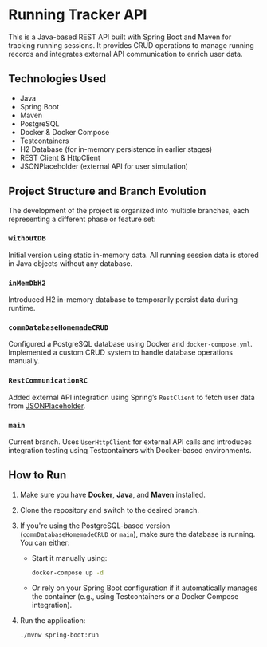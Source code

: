 # Running Tracker API

This is a Java-based REST API built with Spring Boot and Maven for tracking running sessions. It provides CRUD operations to manage running records and integrates external API communication to enrich user data.

## Technologies Used

- Java  
- Spring Boot  
- Maven  
- PostgreSQL  
- Docker & Docker Compose  
- Testcontainers  
- H2 Database (for in-memory persistence in earlier stages)  
- REST Client & HttpClient  
- JSONPlaceholder (external API for user simulation)  

## Project Structure and Branch Evolution

The development of the project is organized into multiple branches, each representing a different phase or feature set:

### `withoutDB`
Initial version using static in-memory data. All running session data is stored in Java objects without any database.

### `inMemDbH2`
Introduced H2 in-memory database to temporarily persist data during runtime.

### `commDatabaseHomemadeCRUD`
Configured a PostgreSQL database using Docker and `docker-compose.yml`. Implemented a custom CRUD system to handle database operations manually.

### `RestCommunicationRC`
Added external API integration using Spring’s `RestClient` to fetch user data from [JSONPlaceholder](https://jsonplaceholder.typicode.com).

### `main`
Current branch. Uses `UserHttpClient` for external API calls and introduces integration testing using Testcontainers with Docker-based environments.

## How to Run

1. Make sure you have **Docker**, **Java**, and **Maven** installed.
2. Clone the repository and switch to the desired branch.
3. If you're using the PostgreSQL-based version (`commDatabaseHomemadeCRUD` or `main`), make sure the database is running. You can either:
   - Start it manually using:
     ```bash
     docker-compose up -d
     ```
   - Or rely on your Spring Boot configuration if it automatically manages the container (e.g., using Testcontainers or a Docker Compose integration).

4. Run the application:
   ```bash
   ./mvnw spring-boot:run
